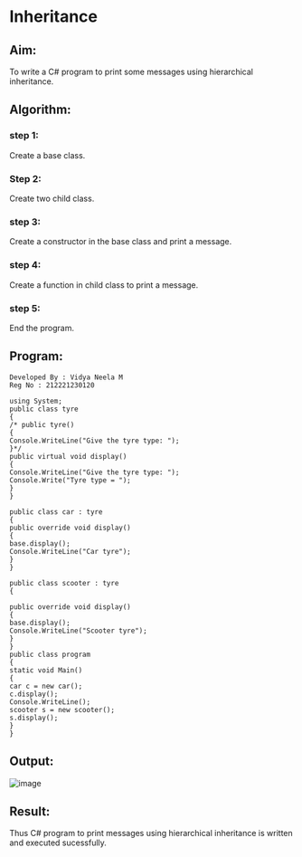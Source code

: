 # Inheritance

## Aim:
To write a C# program to print some messages using hierarchical inheritance.

## Algorithm:
### step 1:
Create a base class.

### Step 2: 
Create two child class.

### step 3: 
Create a constructor in the base class and print a message.

### step 4:
Create a function in child class to print a message.

### step 5: 
End the program.

## Program:
```
Developed By : Vidya Neela M
Reg No : 212221230120
```
```
using System;
public class tyre
{
/* public tyre()
{
Console.WriteLine("Give the tyre type: ");
}*/
public virtual void display()
{
Console.WriteLine("Give the tyre type: ");
Console.Write("Tyre type = ");
}
}

public class car : tyre
{
public override void display()
{
base.display();
Console.WriteLine("Car tyre");
}
}

public class scooter : tyre
{

public override void display()
{
base.display();
Console.WriteLine("Scooter tyre");
}
}
public class program
{
static void Main()
{
car c = new car();
c.display();
Console.WriteLine();
scooter s = new scooter();
s.display();
}
}
```


## Output:
![image](https://github.com/vidyaneela/Inheritance/assets/94169318/0f81446f-6d9a-4c5c-b2b9-d4a6a180314f)

## Result:
Thus C# program to print messages using hierarchical inheritance is written and executed sucessfully.

